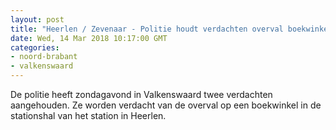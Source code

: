 ```yaml
---
layout: post
title: "Heerlen / Zevenaar - Politie houdt verdachten overval boekwinkel aan"
date: Wed, 14 Mar 2018 10:17:00 GMT
categories: 
- noord-brabant 
- valkenswaard 
---
```


De politie heeft zondagavond in Valkenswaard twee verdachten aangehouden.
Ze worden verdacht van de overval op een boekwinkel in de stationshal van het station in Heerlen.
